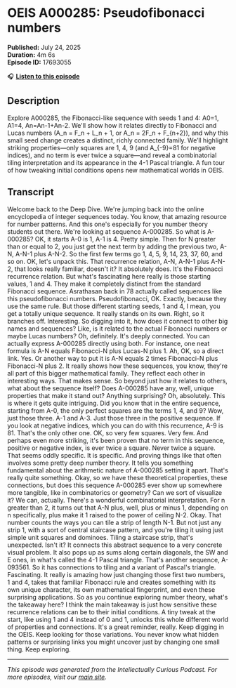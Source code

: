 # OEIS A000285: Pseudofibonacci numbers

**Published:** July 24, 2025  
**Duration:** 4m 6s  
**Episode ID:** 17693055

🎧 **[Listen to this episode](https://intellectuallycurious.buzzsprout.com/2529712/episodes/17693055-oeis-a000285-pseudofibonacci-numbers)**

## Description

Explore A000285, the Fibonacci-like sequence with seeds 1 and 4: A0=1, A1=4, An=An-1+An-2. We'll show how it relates directly to Fibonacci and Lucas numbers (A_n = F_n + L_n + 1, or A_n = 2F_n + F_{n+2}), and why this small seed change creates a distinct, richly connected family. We’ll highlight striking properties—only squares are 1, 4, 9 (and A_{-9}=81 for negative indices), and no term is ever twice a square—and reveal a combinatorial tiling interpretation and its appearance in the 4-1 Pascal triangle. A fun tour of how tweaking initial conditions opens new mathematical worlds in OEIS.

## Transcript

Welcome back to the Deep Dive. We're jumping back into the online encyclopedia of integer sequences today. You know, that amazing resource for number patterns. And this one's especially for you number theory students out there. We're looking at sequence A-000285. So what is A-000285? OK, it starts A-0 is 1, A-1 is 4. Pretty simple. Then for N greater than or equal to 2, you just get the next term by adding the previous two, A-N, A-N-1 plus A-N-2. So the first few terms go 1, 4, 5, 9, 14, 23, 37, 60, and so on. OK, let's unpack this. That recurrence relation, A-N, A-N-1 plus A-N-2, that looks really familiar, doesn't it? It absolutely does. It's the Fibonacci recurrence relation. But what's fascinating here really is those starting values, 1 and 4. They make it completely distinct from the standard Fibonacci sequence. Asrathasan back in 78 actually called sequences like this pseudofibonacci numbers. Pseudofibonacci, OK. Exactly, because they use the same rule. But those different starting seeds, 1 and 4, I mean, you get a totally unique sequence. It really stands on its own. Right, so it branches off. Interesting. So digging into it, how does it connect to other big names and sequences? Like, is it related to the actual Fibonacci numbers or maybe Lucas numbers? Oh, definitely. It's deeply connected. You can actually express A-000285 directly using both. For instance, one neat formula is A-N equals Fibonacci-N plus Lucas-N plus 1. Ah, OK, so a direct link. Yes. Or another way to put it is A-N equals 2 times Fibonacci-N plus Fibonacci-N plus 2. It really shows how these sequences, you know, they're all part of this bigger mathematical family. They reflect each other in interesting ways. That makes sense. So beyond just how it relates to others, what about the sequence itself? Does A-000285 have any, well, unique properties that make it stand out? Anything surprising? Oh, absolutely. This is where it gets quite intriguing. Did you know that in the entire sequence, starting from A-0, the only perfect squares are the terms 1, 4, and 9? Wow, just those three. A-1 and A-3. Just those three in the positive sequence. If you look at negative indices, which you can do with this recurrence, A-9 is 81. That's the only other one. OK, so very few squares. Very few. And perhaps even more striking, it's been proven that no term in this sequence, positive or negative index, is ever twice a square. Never twice a square. That seems oddly specific. It is specific. And proving things like that often involves some pretty deep number theory. It tells you something fundamental about the arithmetic nature of A-000285 setting it apart. That's really quite something. Okay, so we have these theoretical properties, these connections, but does this sequence A-000285 ever show up somewhere more tangible, like in combinatorics or geometry? Can we sort of visualize it? We can, actually. There's a wonderful combinatorial interpretation. For n greater than 2, it turns out that A-N plus, well, plus or minus 1, depending on n specifically, plus make it 1 raised to the power of ceiling N-2. Okay. That number counts the ways you can tile a strip of length N-1. But not just any strip 1, with a sort of central staircase pattern, and you're tiling it using just simple unit squares and dominoes. Tiling a staircase strip, that's unexpected. Isn't it? It connects this abstract sequence to a very concrete visual problem. It also pops up as sums along certain diagonals, the SW and E ones, in what's called the 4-1 Pascal triangle. That's another sequence, A-093561. So it has connections to tiling and a variant of Pascal's triangle. Fascinating. It really is amazing how just changing those first two numbers, 1 and 4, takes that familiar Fibonacci rule and creates something with its own unique character, its own mathematical fingerprint, and even these surprising applications. So as you continue exploring number theory, what's the takeaway here? I think the main takeaway is just how sensitive these recurrence relations can be to their initial conditions. A tiny tweak at the start, like using 1 and 4 instead of 0 and 1, unlocks this whole different world of properties and connections. It's a great reminder, really. Keep digging in the OEIS. Keep looking for those variations. You never know what hidden patterns or surprising links you might uncover just by changing one small thing. Keep exploring.

---
*This episode was generated from the Intellectually Curious Podcast. For more episodes, visit our [main site](https://intellectuallycurious.buzzsprout.com).*
